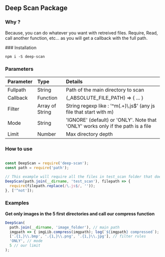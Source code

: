 ## Deep Scan Package

### Why ?

Because, you can do whatever you want with retreived files. Require, Read, call another function, etc... as you will get a callback with the full path.

### Installation

```
npm i -S deep-scan
```

### Parameters

| Parameter | Type            | Details                                                                         |
|-----------|:----------------|:--------------------------------------------------------------------------------|
| Fullpath  | String          | Path of the main directory to scan                                              |
| Callback  | Function        | (_ABSOLUTE_FILE_PATH) => { ... }                                                |
| Filter    | Array of String | String regexp like : '^m(.+)\\.js$' (any js file that start with m)             |
| Mode      | String          | 'IGNORE' (default) or 'ONLY'. Note that 'ONLY' works only if the path is a file |
| Limit     | Number          | Max directory depth                                                             |

### How to use

```javascript

const DeepScan = require('deep-scan');
const path = require('path');

// This example will require all the files in test_scan folder that does not start with not
DeepScan(path.join(__dirname, 'test_scan'), filepath => {
  require(filepath.replace(/\.js$/, ''));
}, ['^not']);

```

### Examples

**Get only images in the 5 first directories and call our compress function**
```javascript
DeepScan(
  path.join(__dirname, 'image_folder'), // main path
  imgpath => { imgLib.compress(imgpath); log(`${imgpath} compressed`); },  // callback
  ['.{1,}\\.bmp', '.{1,}\\.png', '.{1,}\\.jpg'], // filter rules
  'ONLY', // mode
  5 // our limit
);
```
